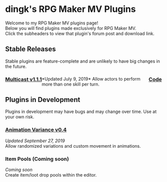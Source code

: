 # dingk's RPG Maker MV Plugins
Welcome to my RPG Maker MV plugins page!  
Below you will find plugins made exclusively for RPG Maker MV.  
Click the subheaders to view that plugin's forum post and download link.  

## Stable Releases
Stable plugins are feature-complete and are unlikely to have big changes in the future.

<h3>
  <span style='float: left'>
    <a href='https://forums.rpgmakerweb.com/index.php?threads/110706/'>Multicast v1.1.1</a>
  </span>
  <span style='float: right'>
    <a href='https://raw.githubusercontent.com/jwu3428/RMMV/master/Multicast/dingk_Multicast.js'>Code</a>
  </span>
</h3>
*Updated July 9, 2019*  
Allow actors to perform more than one skill per turn.

## Plugins in Development
Plugins in development may have bugs and may change over time. Use at your own risk.

### [Animation Variance v0.4](https://forums.rpgmakerweb.com/index.php?threads/110787/)
*Updated September 27, 2019*  
Allow randomized variations and custom movement in animations.

### Item Pools (Coming soon)
*Coming soon*  
Create item/loot drop pools within the editor.
